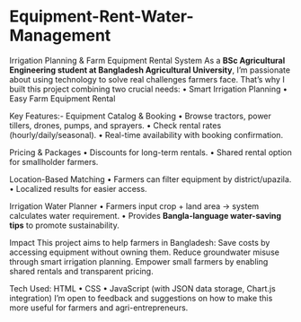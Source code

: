 # Equipment-Rent-Water-Management
Irrigation Planning & Farm Equipment Rental System
As a **BSc Agricultural Engineering student at Bangladesh Agricultural University**, I’m passionate about using technology to solve real challenges farmers face. That’s why I built this project combining two crucial needs:
• Smart Irrigation Planning
• Easy Farm Equipment Rental

Key Features:- 
Equipment Catalog & Booking
• Browse tractors, power tillers, drones, pumps, and sprayers.
• Check rental rates (hourly/daily/seasonal).
• Real-time availability with booking confirmation.

Pricing & Packages
• Discounts for long-term rentals.
• Shared rental option for smallholder farmers.

Location-Based Matching
• Farmers can filter equipment by district/upazila.
• Localized results for easier access.

Irrigation Water Planner
• Farmers input crop + land area → system calculates water requirement.
• Provides **Bangla-language water-saving tips** to promote sustainability.

Impact
This project aims to help farmers in Bangladesh:
Save costs by accessing equipment without owning them.
Reduce groundwater misuse through smart irrigation planning.
Empower small farmers by enabling shared rentals and transparent pricing.

Tech Used: HTML • CSS • JavaScript (with JSON data storage, Chart.js integration)
I’m open to feedback and suggestions on how to make this more useful for farmers and agri-entrepreneurs.


